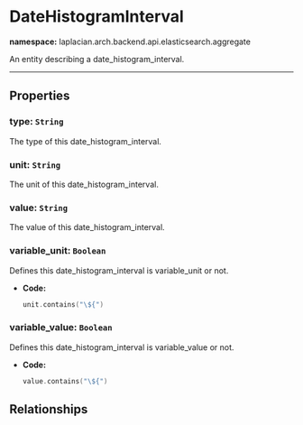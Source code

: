 

# **DateHistogramInterval**
**namespace:** laplacian.arch.backend.api.elasticsearch.aggregate

An entity describing a date_histogram_interval.



---

## Properties

### type: `String`
The type of this date_histogram_interval.

### unit: `String`
The unit of this date_histogram_interval.

### value: `String`
The value of this date_histogram_interval.

### variable_unit: `Boolean`
Defines this date_histogram_interval is variable_unit or not.
- **Code:**
  ```kotlin
  unit.contains("\${")
  ```

### variable_value: `Boolean`
Defines this date_histogram_interval is variable_value or not.
- **Code:**
  ```kotlin
  value.contains("\${")
  ```

## Relationships
